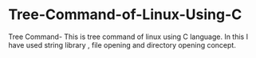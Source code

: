# Tree-Command-of-Linux-Using-C
Tree Command- This is tree command of linux using C language. In this I have used string library , file opening and directory opening concept.
